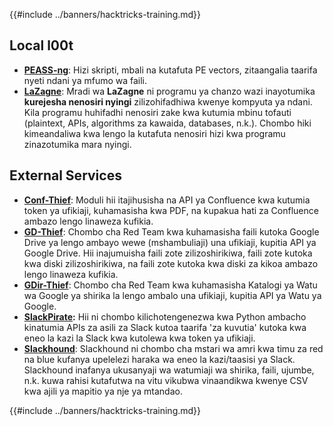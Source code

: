 {{#include ../banners/hacktricks-training.md}}

## **Local l00t**

- [**PEASS-ng**](https://github.com/carlospolop/PEASS-ng): Hizi skripti, mbali na kutafuta PE vectors, zitaangalia taarifa nyeti ndani ya mfumo wa faili.
- [**LaZagne**](https://github.com/AlessandroZ/LaZagne): Mradi wa **LaZagne** ni programu ya chanzo wazi inayotumika **kurejesha nenosiri nyingi** zilizohifadhiwa kwenye kompyuta ya ndani. Kila programu huhifadhi nenosiri zake kwa kutumia mbinu tofauti (plaintext, APIs, algorithms za kawaida, databases, n.k.). Chombo hiki kimeandaliwa kwa lengo la kutafuta nenosiri hizi kwa programu zinazotumika mara nyingi.

## **External Services**

- [**Conf-Thief**](https://github.com/antman1p/Conf-Thief): Moduli hii itajihusisha na API ya Confluence kwa kutumia token ya ufikiaji, kuhamasisha kwa PDF, na kupakua hati za Confluence ambazo lengo linaweza kufikia.
- [**GD-Thief**](https://github.com/antman1p/GD-Thief): Chombo cha Red Team kwa kuhamasisha faili kutoka Google Drive ya lengo ambayo wewe (mshambuliaji) una ufikiaji, kupitia API ya Google Drive. Hii inajumuisha faili zote zilizoshirikiwa, faili zote kutoka kwa diski zilizoshirikiwa, na faili zote kutoka kwa diski za kikoa ambazo lengo linaweza kufikia.
- [**GDir-Thief**](https://github.com/antman1p/GDir-Thief): Chombo cha Red Team kwa kuhamasisha Katalogi ya Watu wa Google ya shirika la lengo ambalo una ufikiaji, kupitia API ya Watu ya Google.
- [**SlackPirate**](https://github.com/emtunc/SlackPirate)**:** Hii ni chombo kilichotengenezwa kwa Python ambacho kinatumia APIs za asili za Slack kutoa taarifa 'za kuvutia' kutoka kwa eneo la kazi la Slack kwa kutolewa kwa token ya ufikiaji.
- [**Slackhound**](https://github.com/BojackThePillager/Slackhound): Slackhound ni chombo cha mstari wa amri kwa timu za red na blue kufanya upelelezi haraka wa eneo la kazi/taasisi ya Slack. Slackhound inafanya ukusanyaji wa watumiaji wa shirika, faili, ujumbe, n.k. kuwa rahisi kutafutwa na vitu vikubwa vinaandikwa kwenye CSV kwa ajili ya mapitio ya nje ya mtandao.

{{#include ../banners/hacktricks-training.md}}
